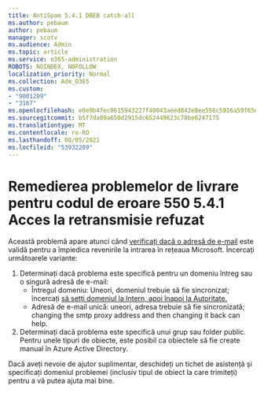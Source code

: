 ```yaml
---
title: AntiSpam 5.4.1 DBEB catch-all
ms.author: pebaum
author: pebaum
manager: scotv
ms.audience: Admin
ms.topic: article
ms.service: o365-administration
ROBOTS: NOINDEX, NOFOLLOW
localization_priority: Normal
ms.collection: Adm_O365
ms.custom:
- "9001209"
- "3167"
ms.openlocfilehash: e0e9b4fec0615943227f40043aeed842e8ee556c5916a59f65e79ce121ec9547
ms.sourcegitcommit: b5f7da89a650d2915dc652449623c78be6247175
ms.translationtype: MT
ms.contentlocale: ro-RO
ms.lasthandoff: 08/05/2021
ms.locfileid: "53932289"
---
```

# <a name="fix-delivery-issues-for-error-code-550-541-relay-access-denied"></a>Remedierea problemelor de livrare pentru codul de eroare 550 5.4.1 Acces la retransmisie refuzat

Această problemă apare atunci când [verificați dacă o adresă de e-mail](https://docs.microsoft.com/exchange/mail-flow-best-practices/use-directory-based-edge-blocking) este validă pentru a împiedica revenirile la intrarea în rețeaua Microsoft. Încercați următoarele variante:

1. Determinați dacă problema este specifică pentru un domeniu întreg sau o singură adresă de e-mail:
    - Întregul domeniu: Uneori, domeniul trebuie să fie sincronizat; încercați [să setți domeniul la Intern, apoi înapoi la Autoritate.](https://docs.microsoft.com/exchange/mail-flow-best-practices/manage-accepted-domains/manage-accepted-domains)
    - Adresă de e-mail unică: uneori, adresa trebuie să fie sincronizată; changing the smtp proxy address and then changing it back can help.
2. Determinați dacă problema este specifică unui grup sau folder public. Pentru unele tipuri de obiecte, este posibil ca obiectele să fie create manual în Azure Active Directory.

Dacă aveți nevoie de ajutor suplimentar, deschideți un tichet de asistență și specificați domeniul problemei (inclusiv tipul de obiect la care trimiteți) pentru a vă putea ajuta mai bine.